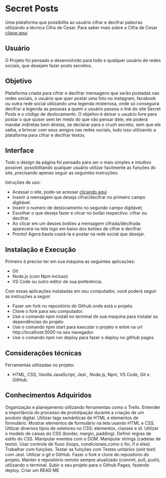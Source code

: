 # Secret Posts

Uma plataforma que possibilita ao usuário cifrar e decifrar palavras utilizando a técnica Cifra de Cesar.
Para saber mais sobre a Cifra de Cesar [clique aqui](https://pt.wikipedia.org/wiki/Cifra_de_C%C3%A9sar)
 

## Usuário

O Projeto foi pensado e desenvolvido para todo e qualquer usuário de redes sociais, que desejam fazer posts secretos. 

## Objetivo

Plataforma criada para cifrar e decifrar mensagens que serão postadas nas redes sociais, o usuário que quer postar uma foto no instagram, facebook ou outra rede social utilizando uma legenda misteriosa, onde só conseguirá decifrar a legenda as pessoas a quem o usuário passou o link do site Secret Posts e o código de deslocamento. O objetivo é deixar o usuário livre para postar o que quiser sem ter medo do que vão pensar dele, ele poderá mandar indiretas bem diretas, se declarar para o crush secreto, sem que ele saiba, e brincar com seus amigos nas redes sociais, tudo isso utilizando a plataforma para cifrar e decifrar textos.

## Interface

Todo o design da página foi pensado para ser o mais simples e intuitivo possível, possibilitando qualquer usuário utilizar facilmente as funções do site, precisando apenas seguir as seguintes instruções:

Intruções de uso:

* Acessar o site, pode-se acessar [clicando aqui](https://kfsardela.github.io/SAP004-cipher/)
* Inserir a mensagem que deseja cifrar/decifrar no primeiro campo digitável.
* Inserir o numero de deslocamento no segundo campo digitável;
* Escolher o que deseja fazer e clicar no botão respectivo: cifrar ou decifrar.
* Ao clicar em um desses botões a mensagem cifrada/decifrada aparecerá na tela logo em baixo dos botões de cifrar e decifrar.
* Pronto! Agora basta copiá-la e postar na rede social que desejar.



## Instalação e Execução

Primeiro é preciso ter em sua máquina as seguintes aplicações:

* Git 
* Node.js (com Npm incluso)
* VS Code ou outro editor de sua preferência.

Com essas aplicações instaladas em seu computador, você poderá seguir as instruções a seguir:

* Fazer um fork no repositório do Github onde está o projeto.
* Clone o fork para seu computador.
* Use o comando npm install no terminal de sua maquina para instalar as dependências do projeto
* Use o comando npm start para executar o projeto e entre na url http://localhost:5000 no seu navegador.
* Use o comando npm run deploy para fazer o deploy no gitHub pages.

## Considerações técnicas

Ferramentas utilizadas no projeto:

* HTML, CSS, Vanilla JavaScript, Jest , Node.js, Npm, VS Code, Git e GitHub.


## Conhecimentos Adquiridos

Organização e planejamento utilizando ferramentas como o Trello.
Entender a importância do processo de prototipação durante a criação de um produto digital.
Utilizar tags semânticas de HTML e elementos de formulário.
Mostrar elementos de formulário na tela usando HTML e CSS.
Utilizar diversos tipos de seletores no CSS: elementos, classes e id.
Utilizar o modelo de caixas do CSS (border, margin, padding).
Definir regras de estilo do CSS.
Manipular eventos com o DOM.
Manipular strings (cadeias de texto).
Usar controle de fluxo (loops, condicionais,como o for, if e else).
Trabalhar com funções.
Testar as funções com Testes unitários (unit test) com Jest.
Utilizar o git e GitHub.
Fazer o fork e clone do repositório do projeto.
Manter o repositório remoto sempre atualizado (commit, pull, push), utilizando o terminal.
Subir o seu projeto para o Github Pages, fazendo deploy.
Criar um READ ME